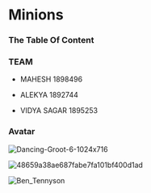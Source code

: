 # Minions
### The Table Of Content
 ### TEAM
 * MAHESH 1898496
 
 * ALEKYA 1892744
 
 * VIDYA SAGAR 1895253
 
  ### Avatar
  
  ![Dancing-Groot-6-1024x716](https://user-images.githubusercontent.com/48560644/56366220-97ce3700-61c0-11e9-96f4-2c715cadbb37.jpg)


  ![48659a38ae687fabe7fa101bf400d1ad](https://user-images.githubusercontent.com/48560644/56366313-dbc13c00-61c0-11e9-962b-286dc524b1eb.jpg)

  ![Ben_Tennyson](https://user-images.githubusercontent.com/48560644/56366378-014e4580-61c1-11e9-95bc-b62c468449ca.png)
